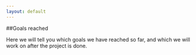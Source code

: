 ```yaml
---
layout: default
---
```


##Goals reached

Here we will tell you which goals we have reached so far, and which we will work on after the project is done. 